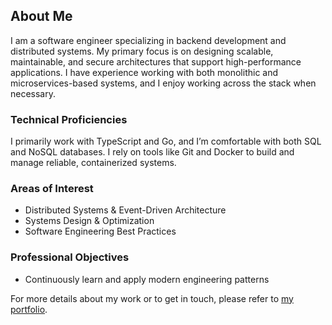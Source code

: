 ## About Me

I am a software engineer specializing in backend development and distributed systems. My primary focus is on designing scalable, maintainable, and secure architectures that support high-performance applications. I have experience working with both monolithic and microservices-based systems, and I enjoy working across the stack when necessary.

### Technical Proficiencies

I primarily work with TypeScript and Go, and I’m comfortable with both SQL and NoSQL databases. I rely on tools like Git and Docker to build and manage reliable, containerized systems.

### Areas of Interest

- Distributed Systems & Event-Driven Architecture  
- Systems Design & Optimization  
- Software Engineering Best Practices

### Professional Objectives

- Continuously learn and apply modern engineering patterns  

For more details about my work or to get in touch, please refer to [my portfolio](https://mohameddotgo.netlify.app/).

